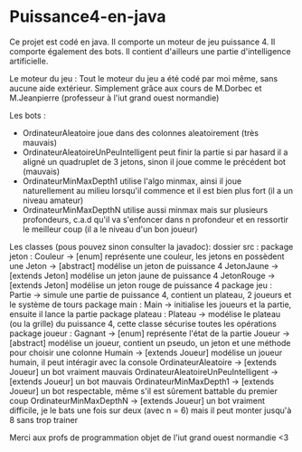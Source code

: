 # Puissance4-en-java

Ce projet est codé en java.
Il comporte un moteur de jeu puissance 4.
Il comporte également des bots.
Il contient d'ailleurs une partie d'intelligence artificielle.

Le moteur du jeu :
Tout le moteur du jeu a été codé par moi même, sans aucune aide extérieur.
Simplement grâce aux cours de M.Dorbec et M.Jeanpierre (professeur à l'iut grand ouest normandie)

Les bots :
- OrdinateurAleatoire joue dans des colonnes aleatoirement (très mauvais)
- OrdinateurAleatoireUnPeuIntelligent peut finir la partie si par hasard il a aligné un quadruplet de 3 jetons, sinon il joue comme le précédent bot (mauvais)
- OrdinateurMinMaxDepth1 utilise l'algo minmax, ainsi il joue naturellement au milieu lorsqu'il commence et il est bien plus fort (il a un niveau amateur)
- OrdinateurMinMaxDepthN utilise aussi minmax mais sur plusieurs profondeurs, c.a.d qu'il va s'enfoncer dans n profondeur et en ressortir le meilleur coup (il a le niveau d'un bon joueur)

Les classes (pous pouvez sinon consulter la javadoc):
dossier src :
    package jeton :
        Couleur -> [enum] représente une couleur, les jetons en possèdent une
        Jeton -> [abstract] modélise un jeton de puissance 4
        JetonJaune -> [extends Jeton] modélise un jeton jaune de puissance 4
        JetonRouge -> [extends Jeton] modélise un jeton rouge de puissance 4
    package jeu :
        Partie -> simule une partie de puissance 4, contient un plateau, 2 joueurs et le système de tours
    package main :
        Main -> initialise les joueurs et la partie, ensuite il lance la partie
    package plateau :
        Plateau -> modélise le plateau (ou la grille) du puissance 4, cette classe sécurise toutes les opérations
    package joueur :
        Gagnant -> [enum] représente l'état de la partie
        Joueur -> [abstract] modélise un joueur, contient un pseudo, un jeton et une méthode pour choisir une colonne
        Humain -> [extends Joueur] modélise un joueur humain, il peut intéragir avec la console
        OrdinateurAleatoire -> [extends Joueur] un bot vraiment mauvais
        OrdinateurAleatoireUnPeuIntelligent -> [extends Joueur] un bot mauvais
        OrdinateurMinMaxDepth1 -> [extends Joueur] un bot respectable, même s'il est sûrement battable du premier coup
        OrdinateurMinMaxDepthN -> [extends Joueur] un bot vraiment difficile, je le bats une fois sur deux (avec n = 6) mais il peut monter jusqu'à 8 sans trop trainer
        
Merci aux profs de programmation objet de l'iut grand ouest normandie <3
